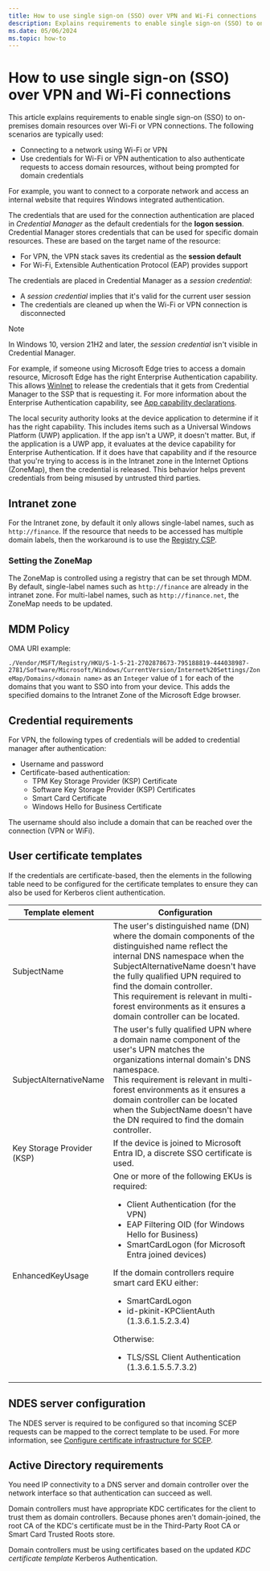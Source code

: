```yaml
---
title: How to use single sign-on (SSO) over VPN and Wi-Fi connections
description: Explains requirements to enable single sign-on (SSO) to on-premises domain resources over WiFi or VPN connections.
ms.date: 05/06/2024
ms.topic: how-to
---
```


# How to use single sign-on (SSO) over VPN and Wi-Fi connections

This article explains requirements to enable single sign-on (SSO) to on-premises domain resources over Wi-Fi or VPN connections. The following scenarios are typically used:

- Connecting to a network using Wi-Fi or VPN
- Use credentials for Wi-Fi or VPN authentication to also authenticate requests to access domain resources, without being prompted for domain credentials

For example, you want to connect to a corporate network and access an internal website that requires Windows integrated authentication.

The credentials that are used for the connection authentication are placed in *Credential Manager* as the default credentials for the **logon session**. Credential Manager stores credentials that can be used for specific domain resources. These are based on the target name of the resource:

- For VPN, the VPN stack saves its credential as the **session default**
- For Wi-Fi, Extensible Authentication Protocol (EAP) provides support

The credentials are placed in Credential Manager as a *session credential*:

- A *session credential* implies that it's valid for the current user session
- The credentials are cleaned up when the Wi-Fi or VPN connection is disconnected

> [!NOTE]
> In Windows 10, version 21H2 and later, the *session credential* isn't visible in Credential Manager.

For example, if someone using Microsoft Edge tries to access a domain resource, Microsoft Edge has the right Enterprise Authentication capability. This allows [WinInet](/windows/win32/wininet/wininet-reference) to release the credentials that it gets from Credential Manager to the SSP that is requesting it.
For more information about the Enterprise Authentication capability, see [App capability declarations](/windows/uwp/packaging/app-capability-declarations).

The local security authority looks at the device application to determine if it has the right capability. This includes items such as a Universal Windows Platform (UWP) application.
If the app isn't a UWP, it doesn't matter.
But, if the application is a UWP app, it evaluates at the device capability for Enterprise Authentication.
If it does have that capability and if the resource that you're trying to access is in the Intranet zone in the Internet Options (ZoneMap), then the credential is released.
This behavior helps prevent credentials from being misused by untrusted third parties.

## Intranet zone

For the Intranet zone, by default it only allows single-label names, such as `http://finance`.
If the resource that needs to be accessed has multiple domain labels, then the workaround is to use the [Registry CSP](/windows/client-management/mdm/registry-csp).

### Setting the ZoneMap

The ZoneMap is controlled using a registry that can be set through MDM.
By default, single-label names such as `http://finance` are already in the intranet zone.
For multi-label names, such as `http://finance.net`, the ZoneMap needs to be updated.

## MDM Policy

OMA URI example:

`./Vendor/MSFT/Registry/HKU/S-1-5-21-2702878673-795188819-444038987-2781/Software/Microsoft/Windows/CurrentVersion/Internet%20Settings/ZoneMap/Domains/<domain name>` as an `Integer` value of `1` for each of the domains that you want to SSO into from your device. This adds the specified domains to the Intranet Zone of the Microsoft Edge browser.

## Credential requirements

For VPN, the following types of credentials will be added to credential manager after authentication:

- Username and password
- Certificate-based authentication:
  - TPM Key Storage Provider (KSP) Certificate
  - Software Key Storage Provider (KSP) Certificates
  - Smart Card Certificate
  - Windows Hello for Business Certificate

The username should also include a domain that can be reached over the connection (VPN or WiFi).

## User certificate templates

If the credentials are certificate-based, then the elements in the following table need to be configured for the certificate templates to ensure they can also be used for Kerberos client authentication.

| Template element | Configuration |
|------------------|---------------|
| SubjectName | The user's distinguished name (DN) where the domain components of the distinguished name reflect the internal DNS namespace when the SubjectAlternativeName doesn't have the fully qualified UPN required to find the domain controller. </br>This requirement is relevant in multi-forest environments as it ensures a domain controller can be located. |
| SubjectAlternativeName | The user's fully qualified UPN where a domain name component of the user's UPN matches the organizations internal domain's DNS namespace. </br>This requirement is relevant in multi-forest environments as it ensures a domain controller can be located when the SubjectName doesn't have the DN required to find the domain controller. |
| Key Storage Provider (KSP) | If the device is joined to Microsoft Entra ID, a discrete SSO certificate is used. |
| EnhancedKeyUsage | One or more of the following EKUs is required: </br><ul><li>Client Authentication (for the VPN)</li><li>EAP Filtering OID (for Windows Hello for Business)</li><li>SmartCardLogon (for Microsoft Entra joined devices)</li></ul>If the domain controllers require smart card EKU either:<ul><li>SmartCardLogon</li><li>id-pkinit-KPClientAuth (1.3.6.1.5.2.3.4) </li></ul>Otherwise:</br><ul><li>TLS/SSL Client Authentication (1.3.6.1.5.5.7.3.2)</li></ul> |

## NDES server configuration

The NDES server is required to be configured so that incoming SCEP requests can be mapped to the correct template to be used.
For more information, see [Configure certificate infrastructure for SCEP](/mem/intune/protect/certificates-scep-configure).

## Active Directory requirements

You need IP connectivity to a DNS server and domain controller over the network interface so that authentication can succeed as well.

Domain controllers must have appropriate KDC certificates for the client to trust them as domain controllers. Because phones aren't domain-joined, the root CA of the KDC's certificate must be in the Third-Party Root CA or Smart Card Trusted Roots store.

Domain controllers must be using certificates based on the updated *KDC certificate template* Kerberos Authentication.
